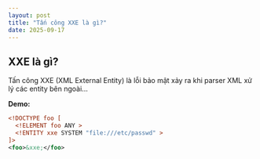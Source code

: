 ```yaml
---
layout: post
title: "Tấn công XXE là gì?"
date: 2025-09-17
---
```


## XXE là gì?

Tấn công XXE (XML External Entity) là lỗi bảo mật xảy ra khi parser XML xử lý các entity bên ngoài...

**Demo:**

```xml
<!DOCTYPE foo [
  <!ELEMENT foo ANY >
  <!ENTITY xxe SYSTEM "file:///etc/passwd" >
]>
<foo>&xxe;</foo>

